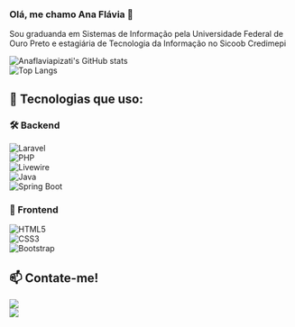 ### Olá, me chamo Ana Flávia 👋  

Sou graduanda em Sistemas de Informação pela Universidade Federal de Ouro Preto e estagiária de Tecnologia da Informação no Sicoob Credimepi  

![Anaflaviapizati's GitHub stats](https://github-readme-stats.vercel.app/api?username=anaflaviapizati&show_icons=true&theme=dracula)  
![Top Langs](https://github-readme-stats.vercel.app/api/top-langs/?username=anaflaviapizati&layout=compact&theme=dracula)  

## 🚀 Tecnologias que uso:  

### 🛠 Backend  
![Laravel](https://img.shields.io/badge/Laravel-FF2D20?style=for-the-badge&logo=laravel&logoColor=white)  
![PHP](https://img.shields.io/badge/PHP-777BB4?style=for-the-badge&logo=php&logoColor=white)  
![Livewire](https://img.shields.io/badge/Livewire-4E56A6?style=for-the-badge&logo=livewire&logoColor=white)  
![Java](https://img.shields.io/badge/Java-ED8B00?style=for-the-badge&logo=openjdk&logoColor=white)  
![Spring Boot](https://img.shields.io/badge/Spring_Boot-6DB33F?style=for-the-badge&logo=springboot&logoColor=white)  

### 🎨 Frontend  
![HTML5](https://img.shields.io/badge/HTML5-E34F26?style=for-the-badge&logo=html5&logoColor=white)  
![CSS3](https://img.shields.io/badge/CSS3-1572B6?style=for-the-badge&logo=css3&logoColor=white)  
![Bootstrap](https://img.shields.io/badge/Bootstrap-7952B3?style=for-the-badge&logo=bootstrap&logoColor=white)  

## 📫 Contate-me!  
<a href = "mailto:anaflaviapizati@hotmail.com"><img loading="lazy" src="https://img.shields.io/badge/Outlook-0078D4?style=for-the-badge&logo=microsoft-outlook&logoColor=white" target="_blank"></a>  
<a href="https://www.linkedin.com/in/anaflaviapizati" target="_blank"><img loading="lazy" src="https://img.shields.io/badge/-LinkedIn-%230077B5?style=for-the-badge&logo=linkedin&logoColor=white" target="_blank"></a>  

